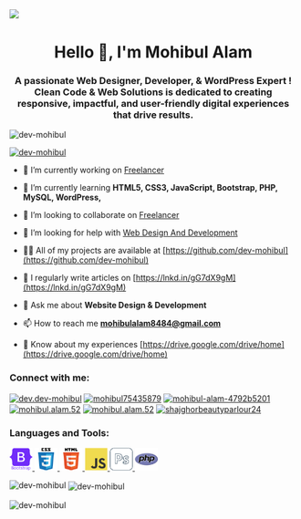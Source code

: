 <img src="https://scontent.fdac99-1.fna.fbcdn.net/v/t39.30808-6/512623851_23876673112014039_7777612769010048642_n.png?stp=dst-png_s960x960&_nc_cat=106&ccb=1-7&_nc_sid=cc71e4&_nc_eui2=AeFYxmDZoIPq7_sO4RasJkymUB6TSRbXaqJQHpNJFtdqogG1TFoasZtosKM24OYeoZ5OoS_2ZAeRWWJ0oMi1nH8m&_nc_ohc=PFfhu8iYcPoQ7kNvwFv44E2&_nc_oc=Adn07zqELsTR3E8bIpvyQ8gDeeYDBH6t2945gLxzKsCSHbKtyrTJ0QDQKmtl1Zgef6s&_nc_zt=23&_nc_ht=scontent.fdac99-1.fna&_nc_gid=aMVoJ9AgiIXSA168847BAA&oh=00_AfR-kNor_sFTWdK2OxKuB8-_wQVpitiyq9E6QvP2PciCKQ&oe=6895AC27">
<h1 align="center">Hello 👋, I'm Mohibul Alam</h1>
<h3 align="center">A passionate Web Designer, Developer, & WordPress Expert ! Clean Code & Web Solutions is dedicated to creating responsive, impactful, and user-friendly digital experiences that drive results.</h3>

<p align="left"> <img src="https://komarev.com/ghpvc/?username=dev-mohibul&label=Profile%20views&color=0e75b6&style=flat" alt="dev-mohibul" /> </p>

<p align="left"> <a href="https://github.com/ryo-ma/github-profile-trophy"><img src="https://github-profile-trophy.vercel.app/?username=dev-mohibul" alt="dev-mohibul" /></a> </p>

<p align="left"> <a href="https://www.linkedin.com/in/dev-mohibul/" alt="dev-mohibul" /></a> </p>

- 🔭 I’m currently working on [Freelancer](https://github.com/dev-mohibul)

- 🌱 I’m currently learning **HTML5, CSS3, JavaScript, Bootstrap, PHP, MySQL, WordPress,**

- 👯 I’m looking to collaborate on [Freelancer](https://github.com/dev-mohibul)

- 🤝 I’m looking for help with [Web Design And Development](https://github.com/dev-mohibul)

- 👨‍💻 All of my projects are available at [https://github.com/dev-mohibul](https://github.com/dev-mohibul)

- 📝 I regularly write articles on [https://lnkd.in/gG7dX9gM](https://lnkd.in/gG7dX9gM)

- 💬 Ask me about **Website Design & Development**

- 📫 How to reach me **mohibulalam8484@gmail.com**

- 📄 Know about my experiences [https://drive.google.com/drive/home](https://drive.google.com/drive/home)

<h3 align="left">Connect with me:</h3>
<p align="left">
<a href="https://dev.to/dev.dev-mohibul" target="blank"><img align="center" src="https://raw.githubusercontent.com/rahuldkjain/github-profile-readme-generator/master/src/images/icons/Social/devto.svg" alt="dev.dev-mohibul" height="30" width="40" /></a>
<a href="https://twitter.com/mohibul75435879" target="blank"><img align="center" src="https://raw.githubusercontent.com/rahuldkjain/github-profile-readme-generator/master/src/images/icons/Social/twitter.svg" alt="mohibul75435879" height="30" width="40" /></a>
<a href="https://linkedin.com/in/mohibul-alam-4792b5201" target="blank"><img align="center" src="https://raw.githubusercontent.com/rahuldkjain/github-profile-readme-generator/master/src/images/icons/Social/linked-in-alt.svg" alt="mohibul-alam-4792b5201" height="30" width="40" /></a>
<a href="https://fb.com/mohibul.alam.52" target="blank"><img align="center" src="https://raw.githubusercontent.com/rahuldkjain/github-profile-readme-generator/master/src/images/icons/Social/facebook.svg" alt="mohibul.alam.52" height="30" width="40" /></a>
<a href="https://instagram.com/mohibul.alam.52" target="blank"><img align="center" src="https://raw.githubusercontent.com/rahuldkjain/github-profile-readme-generator/master/src/images/icons/Social/instagram.svg" alt="mohibul.alam.52" height="30" width="40" /></a>
<a href="https://www.youtube.com/c/shajghorbeautyparlour24" target="blank"><img align="center" src="https://raw.githubusercontent.com/rahuldkjain/github-profile-readme-generator/master/src/images/icons/Social/youtube.svg" alt="shajghorbeautyparlour24" height="30" width="40" /></a>
</p>

<h3 align="left">Languages and Tools:</h3>
<p align="left"> <a href="https://getbootstrap.com" target="_blank" rel="noreferrer"> <img src="https://raw.githubusercontent.com/devicons/devicon/master/icons/bootstrap/bootstrap-plain-wordmark.svg" alt="bootstrap" width="40" height="40"/> </a> <a href="https://www.w3schools.com/css/" target="_blank" rel="noreferrer"> <img src="https://raw.githubusercontent.com/devicons/devicon/master/icons/css3/css3-original-wordmark.svg" alt="css3" width="40" height="40"/> </a> <a href="https://www.w3.org/html/" target="_blank" rel="noreferrer"> <img src="https://raw.githubusercontent.com/devicons/devicon/master/icons/html5/html5-original-wordmark.svg" alt="html5" width="40" height="40"/> </a> <a href="https://developer.mozilla.org/en-US/docs/Web/JavaScript" target="_blank" rel="noreferrer"> <img src="https://raw.githubusercontent.com/devicons/devicon/master/icons/javascript/javascript-original.svg" alt="javascript" width="40" height="40"/> </a> <a href="https://www.photoshop.com/en" target="_blank" rel="noreferrer"> <img src="https://raw.githubusercontent.com/devicons/devicon/master/icons/photoshop/photoshop-line.svg" alt="photoshop" width="40" height="40"/> </a> <a href="https://www.php.net" target="_blank" rel="noreferrer"> <img src="https://raw.githubusercontent.com/devicons/devicon/master/icons/php/php-original.svg" alt="php" width="40" height="40"/> </a> </p>

<p><img align="left" src="https://github-readme-stats.vercel.app/api/top-langs?username=dev-mohibul&show_icons=true&locale=en&layout=compact" alt="dev-mohibul" /></p>

<p>&nbsp;<img align="center" src="https://github-readme-stats.vercel.app/api?username=dev-mohibul&show_icons=true&locale=en" alt="dev-mohibul" /></p>

<p><img align="center" src="https://github-readme-streak-stats.herokuapp.com/?user=dev-mohibul&" alt="dev-mohibul" /></p>
